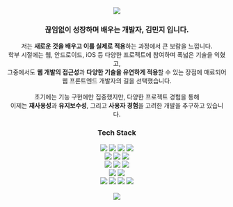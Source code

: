 
<!-- title_color: "ff6e96",-->
<!--icon_color: "79dafa",-->
<!--text_color: "f8f8f2",-->
<!--bg_color: "282a36",-->

<div align=center>

<img src="https://capsule-render.vercel.app/api?type=venom&color=0:ff6e96,100:79dafa&height=160&section=header&text=Hi,%20I'm%20Minji%20Kim-nl-Web%20Front-end%20Developer&animation=fadeIn&fontSize=40&fontColor=282a36&fontAlignY=30" />
<br/>
    <div align=center>
        <h3>
            끊임없이 성장하며 배우는 개발자, 김민지 입니다.
        </h3>
        <span>
            저는 <strong>새로운 것을 배우고 이를 실제로 적용</strong>하는 과정에서 큰 보람을 느낍니다. 
        </span>
        </br>
        <span>
            학부 시절에는 웹, 안드로이드, iOS 등 다양한 프로젝트에 참여하며 폭넓은 기술을 익혔고, 
        </span>
        </br>
        <span>
            그중에서도 <strong>웹 개발의 접근성</strong>과 <strong>다양한 기술을 유연하게 적용</strong>할 수 있는 장점에 매료되어 웹 프론트엔드 개발자의 길을 선택했습니다.
        </span>
        </br>    
        </br> 
        <span>
        초기에는 기능 구현에만 집중했지만, 다양한 프로젝트 경험을 통해 
        </span>
        </br>
        <span>
        이제는 <strong>재사용성</strong>과 <strong>유지보수성</strong>, 그리고 <strong>사용자 경험</strong>을 고려한 개발을 추구하고 있습니다. 
        </span>
    </div>

<div align=center>
	<h3>Tech Stack</h3>
<div align="center">
	<img src="https://img.shields.io/badge/HTML5-E34F26?style=for-the-badge&logo=html5&logoColor=white" />
	<img src="https://img.shields.io/badge/CSS-239120?&style=for-the-badge&logo=css3&logoColor=white" />
	<img src="https://img.shields.io/badge/JavaScript-F7DF1E?style=for-the-badge&logo=Javascript&logoColor=white" />
    	<img src="https://img.shields.io/badge/TypeScript-007ACC?style=for-the-badge&logo=typescript&logoColor=white" />
    <br/>
	<img src="https://img.shields.io/badge/React-20232A?style=for-the-badge&logo=react&logoColor=61DAFB" />
	<img src="https://img.shields.io/badge/Next.js-000?logo=nextdotjs&logoColor=fff&style=for-the-badge" />
   	<img src="https://img.shields.io/badge/Vue.js-282a36?style=for-the-badge&logo=vue.js&logoColor=4FC08D" />
	<br/>
	<img src="https://img.shields.io/badge/zustand-282a36?style=for-the-badge&logoColor=white" />
	<img src="https://img.shields.io/badge/Tailwind_CSS-38B2AC?style=for-the-badge&logo=tailwind-css&logoColor=white"/>
	<img src="https://img.shields.io/badge/Vanilla--extract-fb72a0?style=for-the-badge&logoColor=white"/>
	<br/>
	<img src="https://img.shields.io/badge/npm-CB3837?style=for-the-badge&logo=npm&logoColor=white" />
	<img src="https://img.shields.io/badge/pnpm-F69220?style=for-the-badge&logo=pnpm&logoColor=white" />
	<br/>
	<img src="https://img.shields.io/badge/Git-F05032?style=for-the-badge&logo=Git&logoColor=white" />
	<img src="https://img.shields.io/badge/Github-181717?style=for-the-badge&logo=github&logoColor=white" />
	<img src="https://img.shields.io/badge/Jira-0052CC?style=for-the-badge&logo=Jira&logoColor=white" />
	<img src="https://img.shields.io/badge/Figma-F24E1E?style=for-the-badge&logo=Figma&logoColor=white" />
</div>

<br/>
<div align="center">
<img src="https://github-readme-stats.vercel.app/api?username=kxmmxnzx&show_icons=true&theme=dracula&count_private=true"/>
</div>
